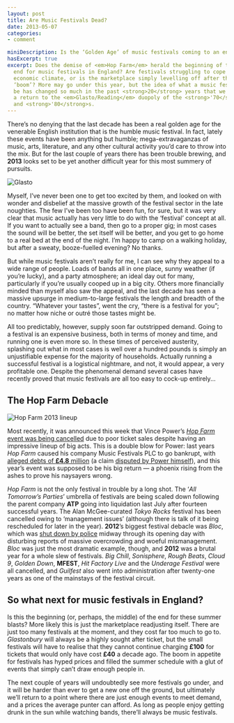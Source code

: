 ```yaml
---
layout: post
title: Are Music Festivals Dead?
date: 2013-05-07
categories:
- comment

miniDescription: Is the ‘Golden Age’ of music festivals coming to an end?
hasExcerpt: true
excerpt: Does the demise of <em>Hop Farm</em> herald the beginning of the
  end for music festivals in England? Are festivals struggling to cope due to the
  economic climate, or is the marketplace simply levelling off after the last decade’s
  ‘boom’? More may go under this year, but the idea of what a music festival should
  be has changed so much in the past <strong>20</strong> years that we'll never see
  a return to the <em>Glasto/Reading</em> duopoly of the <strong>'70</strong>s
  and <strong>'80</strong>s.
---
```


There’s no denying that the last decade has been a real golden age for the venerable English institution that is the humble music festival. In fact, lately these events have been anything but humble; mega-extravaganzas of music, arts, literature, and any other cultural activity you’d care to throw into the mix. But for the last couple of years there has been trouble brewing, and **2013** looks set to be yet another difficult year for this most summery of pursuits.<!-- more -->

![Glasto](http://eatenbymonsters/wp-content/uploads/2013/05/Glasto-620x337.jpg)

Myself, I’ve never been one to get too excited by them, and looked on with wonder and disbelief at the massive growth of the festival sector in the late noughties. The few I’ve been too have been fun, for sure, but it was very clear that music actually has very little to do with the ‘festival’ concept at all. If you want to actually see a band, then go to a proper gig; in most cases the sound will be better, the set itself will be better, and you get to go home to a real bed at the end of the night. I’m happy to camp on a walking holiday, but after a sweaty, booze-fuelled evening? No thanks.

But while music festivals aren’t really for me, I can see why they appeal to a wide range of people. Loads of bands all in one place, sunny weather (if you’re lucky), and a party atmosphere; an ideal day out for many, particularly if you’re usually cooped up in a big city. Others more financially minded than myself also saw the appeal, and the last decade has seen a massive upsurge in medium-to-large festivals the length and breadth of the country. “Whatever your tastes”, went the cry, “there is a festival for you”; no matter how niche or outré those tastes might be.

All too predictably, however, supply soon far outstripped demand. Going to a festival is an expensive business, both in terms of money and time, and running one is even more so. In these times of perceived austerity, splashing out what in most cases is well over a hundred pounds is simply an unjustifiable expense for the majority of households. Actually running a successful festival is a logistical nightmare, and not, it would appear, a very profitable one. Despite the phenomenal demand several cases have recently proved that music festivals are all too easy to cock-up entirely...

## The Hop Farm Debacle

![Hop Farm 2013 lineup](http://eatenbymonsters/wp-content/uploads/2013/05/HopFarmLineUp-200x161.jpg)

Most recently, it was announced this week that Vince Power’s [*Hop Farm* event was being cancelled](http://hopfarmfestival.com/news/hop-farm-festival-cancels) due to poor ticket sales despite having an impressive lineup of big acts. This is a double blow for Power: last years *Hop Farm* caused his company Music Festivals PLC to go bankrupt, with [alleged debts of **£4.8** million](http://www.kentnews.co.uk/news/exclusive_hop_farm_festival_the_truth_about_extent_of_losses_1_1963805) (a claim [disputed by Power himself](http://www.thecmuwebsite.com/article/power-comments-on-hop-farm-return/)), and this year’s event was supposed to be his big return — a phoenix rising from the ashes to prove his naysayers wrong.

*Hop Farm* is not the only festival in trouble by a long shot. The ‘*All Tomorrow’s Parties*’ umbrella of festivals are being scaled down following the parent company **ATP** going into liquidation last July after fourteen successful years. The Alan McGee-curated *Tokyo Rocks* festival has been cancelled owing to ‘management issues’ (although there is talk of it being rescheduled for later in the year). **2012**’s biggest festival debacle was *Bloc*, which was [shut down by police](http://www.thecmuwebsite.com/article/bloc-weekend-shut-down-amidst-over-crowding/) midway through its opening day with disturbing reports of massive overcrowding and woeful mismanagement. *Bloc* was just the most dramatic example, though, and **2012** was a brutal year for a whole slew of festivals. *Big Chill*, *Sonisphere*, *Rough Beats*, *Cloud 9*, *Golden Down*, **MFEST**, *Hit Factory Live* and the *Underage Festival* were all cancelled, and *Guilfest* also went into administration after twenty-one years as one of the mainstays of the festival circuit.

## So what next for music festivals in England?

Is this the beginning (or, perhaps, the middle) of the end for these summer blasts? More likely this is just the marketplace readjusting itself. There are just too many festivals at the moment, and they cost far too much to go to. *Glastonbury* will always be a highly sought after ticket, but the small festivals will have to realise that they cannot continue charging **£100** for tickets that would only have cost **£40** a decade ago. The boom in appetite for festivals has hyped prices and filled the summer schedule with a glut of events that simply can’t draw enough people in.

The next couple of years will undoubtedly see more festivals go under, and it will be harder than ever to get a new one off the ground, but ultimately we’ll return to a point where there are just enough events to meet demand, and a prices the average punter can afford. As long as people enjoy getting drunk in the sun while watching bands, there’ll always be music festivals.

